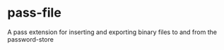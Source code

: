 # pass-file
A pass extension for inserting and exporting binary files to and from the password-store
